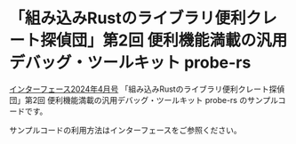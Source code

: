 # 「組み込みRustのライブラリ便利クレート探偵団」第2回 便利機能満載の汎用デバッグ・ツールキット probe-rs

[インターフェース2024年4月号](https://interface.cqpub.co.jp/magazine/202404/) 「組み込みRustのライブラリ便利クレート探偵団」第2回 便利機能満載の汎用デバッグ・ツールキット probe-rs のサンプルコードです。

サンプルコードの利用方法はインターフェースをご参照ください。
